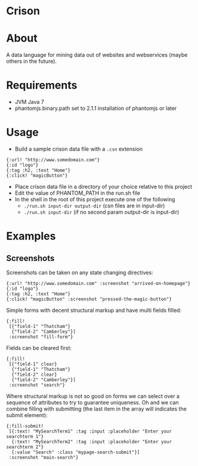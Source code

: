 # Crison

# About

A data language for mining data out of websites and webservices (maybe others in the future).

# Requirements

* JVM Java 7
* phantomjs.binary.path set to 2.1.1 installation of phantomjs or later

# Usage

* Build a sample crison data file with a `.csn` extension
```
{:url! "http://www.somedomain.com"}
{:id "logo"}
{:tag :h2, :text "Home"}
{:click! "magicButton"}
```
* Place crison data file in a directory of your choice relative to this project
* Edit the value of PHANTOM_PATH in the run.sh file
* In the shell in the root of this project execute one of the following
  * `./run.sh input-dir output-dir`  (csn files are in input-dir)
  * `./run.sh input-dir`             (if no second param output-dir is input-dir)

# Examples

## Screenshots

Screenshots can be taken on any state changing directives:

```
{:url! "http://www.somedomain.com" :screenshot "arrived-on-homepage"}
{:id "logo"}
{:tag :h2, :text "Home"}
{:click! "magicButton" :screenshot "pressed-the-magic-button"}
```

Simple forms with decent structural markup and have multi fields filled:
```
{:fill!
 [{"field-1" "Thatcham"}
  {"field-2" "Camberley"}]
 :screenshot "fill-form"}
```

Fields can be cleared first:
```
{:fill!
 [{"field-1" clear}
  {"field-1" "Thatcham"}
  {"field-2" clear}
  {"field-2" "Camberley"}]
 :screenshot "search"}
```

Where structural markup is not so good on forms we can select over a sequence of
attributes to try to guarantee uniqueness.  Oh and we can combine filling with
submitting (the last item in the array will indicates the submit element):
```
{:fill-submit!
 [{:text! "MySearchTerm1" :tag :input :placeholder "Enter your searchterm 1"}
  {:text! "MySearchTerm2" :tag :input :placeholder "Enter your searchterm 2"}
  {:value "Search" :class "mypage-search-submit"}]
 :screenshot "main-search"}
```
